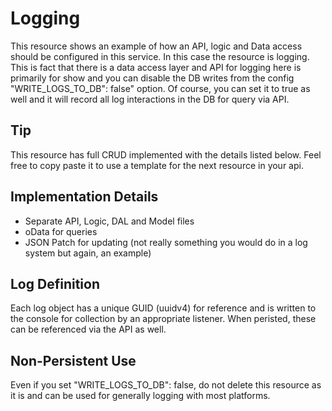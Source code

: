# Logging

This resource shows an example of how an API, logic and Data access should be configured in this service. In this case the resource is logging. This is fact that there is a data access layer and API for logging here is primarily for show and you can disable the DB writes from the config "WRITE_LOGS_TO_DB": false" option. Of course, you can set it to true as well and it will record all log interactions in the DB for query via API.

## Tip

This resource has full CRUD implemented with the details listed below. Feel free to copy paste it to use a template for the next resource in your api.

## Implementation Details

* Separate API, Logic, DAL and Model files
* oData for queries
* JSON Patch for updating (not really something you would do in a log system but again, an example)

## Log Definition

Each log object has a unique GUID (uuidv4) for reference and is written to the console for collection by an appropriate listener. When peristed, these can be referenced via the API as well.

## Non-Persistent Use

Even if you set "WRITE_LOGS_TO_DB": false, do not delete this resource as it is and can be used for generally logging with most platforms.
